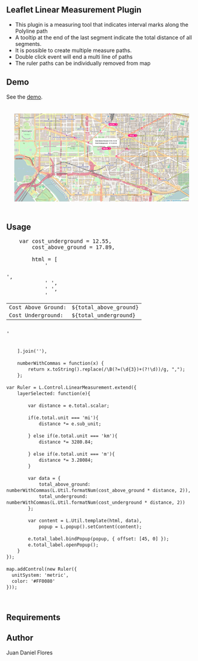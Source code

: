 <h2>Leaflet Linear Measurement Plugin</h2>

<ul>

  <li>This plugin is a measuring tool that indicates interval marks along the Polyline path</li>

  <li>A tooltip at the end of the last segment indicate the total distance of all segments.</li>

  <li>It is possible to create multiple measure paths.</li>

  <li>Double click event will end a multi line of paths</li>

  <li>The ruler paths can be individually removed from map</li>

</ul>

<h2>Demo</h2>

See the <a href="https://NLTGit.github.io/Leaflet.LinearMeasurement/">demo</a>.

<div style="padding: 20px 20px;">
  <img src="examples/dc.png" />
</div>

<h2>Usage</h2>

<pre>
    var cost_underground = 12.55,
        cost_above_ground = 17.89,

        html = [
            '<pre><table>',
            ' <tr><td class="cost_label">Cost Above Ground:</td><td class="cost_value">${total_above_ground}</td></tr>',
            ' <tr><td class="cost_label">Cost Underground:</td><td class="cost_value">${total_underground}</td></tr>',
            '</table></pre>'
        ].join(''),

        numberWithCommas = function(x) {
            return x.toString().replace(/\B(?=(\d{3})+(?!\d))/g, ",");
        };

    var Ruler = L.Control.LinearMeasurement.extend({
        layerSelected: function(e){

            var distance = e.total.scalar;

            if(e.total.unit === 'mi'){
                distance *= e.sub_unit;

            } else if(e.total.unit === 'km'){
                distance *= 3280.84;

            } else if(e.total.unit === 'm'){
                distance *= 3.28084;
            }

            var data = {
                total_above_ground: numberWithCommas(L.Util.formatNum(cost_above_ground * distance, 2)),
                total_underground: numberWithCommas(L.Util.formatNum(cost_underground * distance, 2))
            };

            var content = L.Util.template(html, data),
                popup = L.popup().setContent(content);

            e.total_label.bindPopup(popup, { offset: [45, 0] });
            e.total_label.openPopup();
        }
    });

    map.addControl(new Ruler({
      unitSystem: 'metric',
      color: '#FF0080'
    }));
</pre>

<h2>Requirements</h2>

<h2>Author</h2>
Juan Daniel Flores
